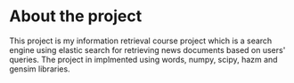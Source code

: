 # About the project
This project is my information retrieval course project which is a search engine using elastic search for retrieving news documents based on users' queries.
The project in implmented using words, numpy, scipy, hazm and gensim libraries.
